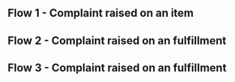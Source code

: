 ## Flow 1 - Complaint raised on an item
## Flow 2 - Complaint raised on an fulfillment
## Flow 3 - Complaint raised on an fulfillment 